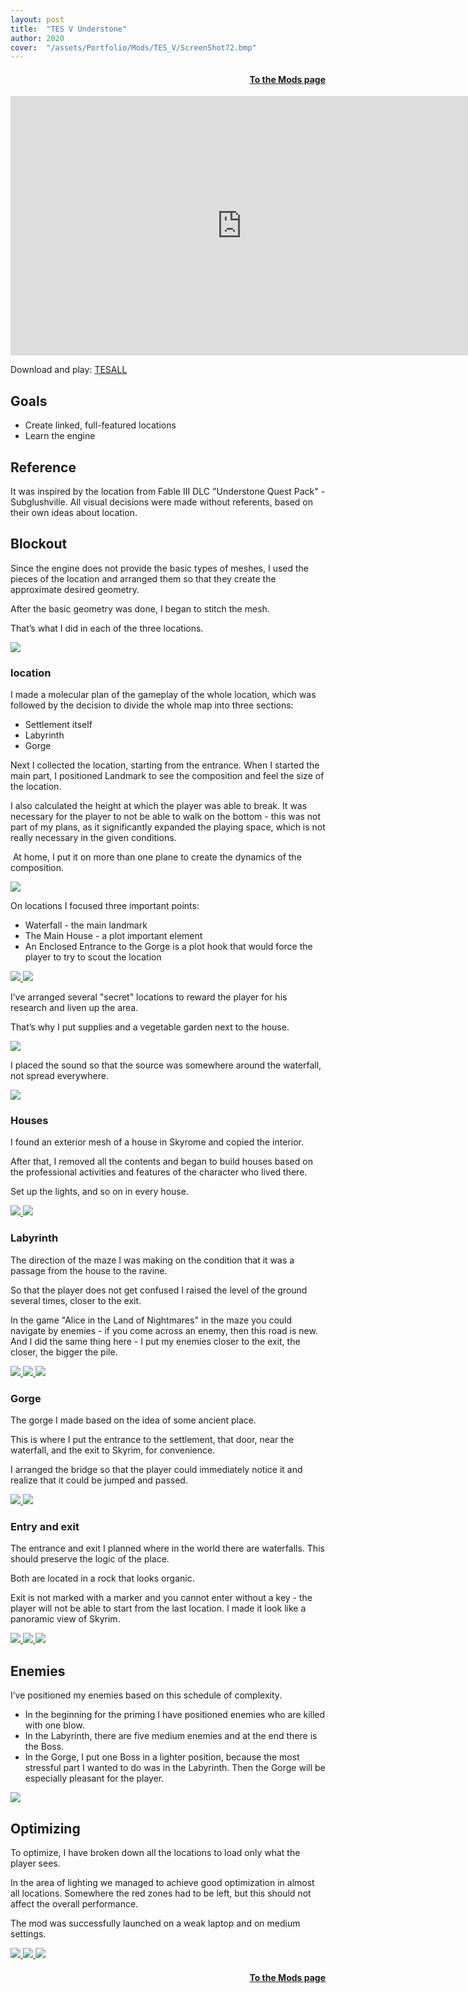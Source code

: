 ```yaml
---
layout: post
title:  "TES V Understone"
author: 2020
cover:  "/assets/Portfolio/Mods/TES_V/ScreenShot72.bmp"
---
```

<div style="text-align: right;">
<h4><a href="/data/mods">To the Mods page</a></h4>
</div>


<iframe width="740" height="415" src="https://www.youtube.com/embed/EndxHzR-2dI?si=B4p-VQOTXLOIVO0m" title="YouTube video player" frameborder="0" allow="accelerometer; autoplay; clipboard-write; encrypted-media; gyroscope; picture-in-picture; web-share" referrerpolicy="strict-origin-when-cross-origin" allowfullscreen></iframe>

Download and play:
[TESALL](https://tesall.club/files/modi-dlya-skyrim/lokatsii/11326-poselenie-anderstoun)

<h2>Goals</h2>

<ul>
<li>Create linked, full-featured locations</li>
<li>Learn the engine</li>
</ul>

<h2>Reference</h2>
​
It was inspired by the location from Fable III DLC "Understone Quest Pack" - Subglushville. All visual decisions were made without referents, based on their own ideas about location.

<h2>Blockout</h2>
​
Since the engine does not provide the basic types of meshes, I used the pieces of the location and arranged them so that they create the approximate desired geometry.

After the basic geometry was done, I began to stitch the mesh.

That’s what I did in each of the three locations.

<a href="/assets/Portfolio/Mods/TES_V/ScreenShot7.bmp" data-lightbox="refs" data-title="Refs">
  <img src="/assets/Portfolio/Mods/TES_V/ScreenShot7.bmp">
</a>

<h3>location</h3>

I made a molecular plan of the gameplay of the whole location, which was followed by the decision to divide the whole map into three sections:

<ul>
<li>Settlement itself</li>
<li>Labyrinth</li>
<li>Gorge</li>
</ul>

​Next I collected the location, starting from the entrance. When I started the main part, I positioned Landmark to see the composition and feel the size of the location.

 
I also calculated the height at which the player was able to break. It was necessary for the player to not be able to walk on the bottom - this was not part of my plans, as it significantly expanded the playing space, which is not really necessary in the given conditions. 

​
At home, I put it on more than one plane to create the dynamics of the composition.

<a href="/assets/Portfolio/Mods/TES_V/Copmose.bmp" data-lightbox="refs" data-title="Refs">
  <img src="/assets/Portfolio/Mods/TES_V/Copmose.bmp">
</a>


On locations I focused three important points:

<ul>
<li>Waterfall - the main landmark</li>
<li>The Main House - a plot important element</li>
<li>An Enclosed Entrance to the Gorge is a plot hook that would force the player to try to scout the location</li>
</ul>

<a href="/assets/Portfolio/Mods/TES_V/Screenshot_1.png" data-lightbox="refs" data-title="Refs">
  <img src="/assets/Portfolio/Mods/TES_V/Screenshot_1.png">
</a>
<a href="/assets/Portfolio/Mods/TES_V/Door.bmp" data-lightbox="refs" data-title="Refs">
  <img src="/assets/Portfolio/Mods/TES_V/Door.bmp">
</a>


I’ve arranged several "secret" locations to reward the player for his research and liven up the area.

That’s why I put supplies and a vegetable garden next to the house.

<a href="/assets/Portfolio/Mods/TES_V/Secret_spot.png" data-lightbox="refs" data-title="Refs">
  <img src="/assets/Portfolio/Mods/TES_V/Secret_spot.png">
</a>

I placed the sound so that the source was somewhere around the waterfall, not spread everywhere.

<a href="/assets/Portfolio/Mods/TES_V/Sound.png" data-lightbox="refs" data-title="Refs">
  <img src="/assets/Portfolio/Mods/TES_V/Sound.png">
</a>

<h3>Houses</h3>

I found an exterior mesh of a house in Skyrome and copied the interior.

After that, I removed all the contents and began to build houses based on the professional activities and features of the character who lived there.

Set up the lights, and so on in every house.

<a href="/assets/Portfolio/Mods/TES_V/Home1.png" data-lightbox="refs" data-title="Refs">
  <img src="/assets/Portfolio/Mods/TES_V/Home1.png">
</a>
<a href="/assets/Portfolio/Mods/TES_V/Home2.png" data-lightbox="refs" data-title="Refs">
  <img src="/assets/Portfolio/Mods/TES_V/Home2.png">
</a>

<h3>Labyrinth</h3>


The direction of the maze I was making on the condition that it was a passage from the house to the ravine. 

So that the player does not get confused I raised the level of the ground several times, closer to the exit.

In the game "Alice in the Land of Nightmares" in the maze you could navigate by enemies - if you come across an enemy, then this road is new. And I did the same thing here - I put my enemies closer to the exit, the closer, the bigger the pile.

<a href="/assets/Portfolio/Mods/TES_V/Lab.png" data-lightbox="refs" data-title="Refs">
  <img src="/assets/Portfolio/Mods/TES_V/Lab.png">
</a>
<a href="/assets/Portfolio/Mods/TES_V/Lab_entr.bmp" data-lightbox="refs" data-title="Refs">
  <img src="/assets/Portfolio/Mods/TES_V/Lab_entr.bmp">
</a>
<a href="/assets/Portfolio/Mods/TES_V/Up.bmp" data-lightbox="refs" data-title="Refs">
  <img src="/assets/Portfolio/Mods/TES_V/Up.bmp">
</a>


<h3>Gorge</h3>

The gorge I made based on the idea of some ancient place.

This is where I put the entrance to the settlement, that door, near the waterfall, and the exit to Skyrim, for convenience. 

I arranged the bridge so that the player could immediately notice it and realize that it could be jumped and passed.

<a href="/assets/Portfolio/Mods/TES_V/ScreenShot54.bmp" data-lightbox="refs" data-title="Refs">
  <img src="/assets/Portfolio/Mods/TES_V/ScreenShot54.bmp">
</a>
<a href="/assets/Portfolio/Mods/TES_V/To_entr.png" data-lightbox="refs" data-title="Refs">
  <img src="/assets/Portfolio/Mods/TES_V/To_entr.png">
</a>

<h3>Entry and exit</h3>

The entrance and exit I planned where in the world there are waterfalls. This should preserve the logic of the place. 

Both are located in a rock that looks organic. 

 
Exit is not marked with a marker and you cannot enter without a key - the player will not be able to start from the last location. I made it look like a panoramic view of Skyrim.

<a href="/assets/Portfolio/Mods/TES_V/ScreenShot72.bmp" data-lightbox="refs" data-title="Refs">
  <img src="/assets/Portfolio/Mods/TES_V/ScreenShot72.bmp">
</a>
<a href="/assets/Portfolio/Mods/TES_V/ScreenShot59.bmp" data-lightbox="refs" data-title="Refs">
  <img src="/assets/Portfolio/Mods/TES_V/ScreenShot59.bmp">
</a>
<a href="/assets/Portfolio/Mods/TES_V/ScreenShot63.bmp" data-lightbox="refs" data-title="Refs">
  <img src="/assets/Portfolio/Mods/TES_V/ScreenShot63.bmp">
</a>

<h2>Enemies</h2>
 
I’ve positioned my enemies based on this schedule of complexity.
<ul>
<li>In the beginning for the priming I have positioned enemies who are killed with one blow.</li>
<li>In the Labyrinth, there are five medium enemies and at the end there is the Boss.</li>
<li>In the Gorge, I put one Boss in a lighter position, because the most stressful part I wanted to do was in the Labyrinth. Then the Gorge will be especially pleasant for the player.</li>
</ul>

<a href="/assets/Portfolio/Mods/TES_V/ScreenShot42.bmp" data-lightbox="refs" data-title="Refs">
  <img src="/assets/Portfolio/Mods/TES_V/ScreenShot42.bmp">
</a>

<h2>Optimizing</h2>

To optimize, I have broken down all the locations to load only what the player sees. 

In the area of lighting we managed to achieve good optimization in almost all locations. Somewhere the red zones had to be left, but this should not affect the overall performance. 


The mod was successfully launched on a weak laptop and on medium settings.

<a href="/assets/Portfolio/Mods/TES_V/Opt.png" data-lightbox="refs" data-title="Refs">
  <img src="/assets/Portfolio/Mods/TES_V/Opt.png">
</a>
<a href="/assets/Portfolio/Mods/TES_V/Light2.png" data-lightbox="refs" data-title="Refs">
  <img src="/assets/Portfolio/Mods/TES_V/Light2.png">
</a>
<a href="/assets/Portfolio/Mods/TES_V/Opt2.png" data-lightbox="refs" data-title="Refs">
  <img src="/assets/Portfolio/Mods/TES_V/Opt2.png">
</a>

<div style="text-align: right;">
<h4><a href="/data/mods">To the Mods page</a></h4>
</div>

